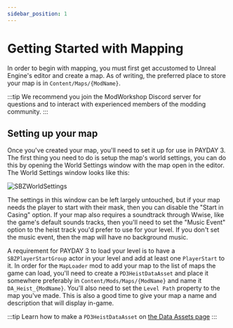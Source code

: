 ```yaml
---
sidebar_position: 1
---
```


# Getting Started with Mapping

In order to begin with mapping, you must first get accustomed to Unreal Engine's editor and create a map.
As of writing, the preferred place to store your map is in `Content/Maps/{ModName}`.

:::tip
We recommend you join the ModWorkshop Discord server for questions
and to interact with experienced members of the modding community.
:::

## Setting up your map

Once you've created your map, you'll need to set it up for use in PAYDAY 3.
The first thing you need to do is setup the map's world settings,
you can do this by opening the World Settings window with the map open in the editor.
The World Settings window looks like this:

![SBZWorldSettings](assets/world-settings.png)

The settings in this window can be left largely untouched,
but if your map needs the player to start with their mask, then you can disable the "Start in Casing" option.
If your map also requires a soundtrack through Wwise, like the game's default sounds tracks,
then you'll need to set the "Music Event" option to the heist track you'd prefer to use for your level.
If you don't set the music event, then the map will have no background music.

A requirement for PAYDAY 3 to load your level is to have a `SBZPlayerStartGroup` actor in your level and add at least one `PlayerStart` to it.
In order for the `MapLoader` mod to add your map to the list of maps the game can load,
you'll need to create a `PD3HeistDataAsset` and place it somewhere preferably in `Content/Mods/Maps/{ModName}` and name it `DA_Heist_{ModName}`.
You'll also need to set the `Level Path` property to the map you've made.
This is also a good time to give your map a name and description that will display in-game.

:::tip
Learn how to make a `PD3HeistDataAsset` on [the Data Assets page](/docs/getting-started/data-assets)
:::
